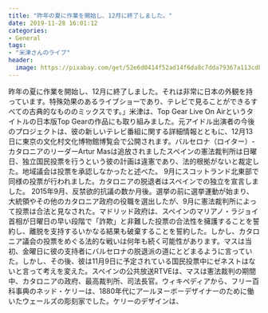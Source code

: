 ```yaml
---
title: "昨年の夏に作業を開始し、12月に終了しました。"
date: 2019-11-28 16:01:12
categories:
- General
tags:
- "米津さんのライブ"
header:
  image: https://pixabay.com/get/52e6d0414f52ad14f6da8c7dda79367a113cdbe25b526c4870287fdc9e44c75bbe_1280.jpg
---
```


昨年の夏に作業を開始し、12月に終了しました。それは非常に日本の外観を持っています。特殊効果のあるライブショーであり、テレビで見ることができるすべての古典的なもののミックスです。」米津は、Top Gear Live On Airというタイトルの日本版Top Gearの作品にも取り組みました。元アイドル出演者の今後のプロジェクトは、彼の新しいテレビ番組に関する詳細情報とともに、12月13日に東京の文化村文化博物館博覧会で公開されます。バルセロナ（ロイター）-カタロニアのリーダーArtur Masは追放されましたスペインの憲法裁判所は日曜日、独立国民投票を行うという彼の計画は違憲であり、法的根拠がないと裁定した。地域議会は投票を承認しなかったと述べた。 9月にスコットランド北東部で同様の投票が行われました。カタロニアの脱退者はスペインでの独立を宣言しました。 2015年9月、反禁欲的抗議の数か月後。選挙の前に選挙運動が始まり、大統領やその他のカタロニア政府の役職を選出したが、9月に憲法裁判所によって投票は合法と見なされた。マドリッド政府は、スペインのマリアノ・ラジョイ首相が日曜日の早い段階で「詐欺」と非難した投票の合法性を擁護することを誓約し、離脱を支持するいかなる結果も破棄することを誓約した。しかし、カタロニア議会の投票をめぐる法的な戦いは何年も続く可能性があります。マスは当初、金曜日に彼の支持者にバルセロナの脱退派の道にとどまるように言っていた。しかし、その後、彼は11月9日に予定されている国民投票中にゼネストはないと言って考えを変えた。スペインの公共放送RTVEは、マスは憲法裁判の期間中、カタロニアの政府、最高裁判所、司法長官。ウィキペディアから、フリー百科事典のネッド・ケリーは、1880年代にアールヌーボーデザイナーのために働いたウェールズの彫刻家でした。ケリーのデザインは、

